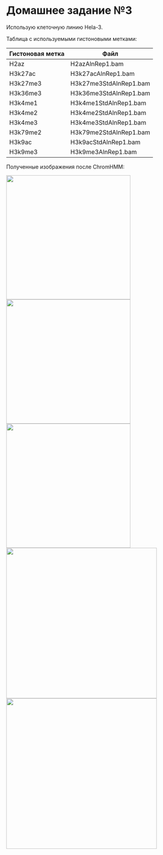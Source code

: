 # Домашнее задание №3


Использую клеточную линию Hela-3.

Таблица с используемыми гистоновыми метками:

| Гистоновая метка | Файл |
| ------- | ----------- |
| H2az | H2azAlnRep1.bam |
| H3k27ac | H3k27acAlnRep1.bam |
| H3k27me3 | H3k27me3StdAlnRep1.bam  |
| H3k36me3 | H3k36me3StdAlnRep1.bam  |
| H3k4me1 | H3k4me1StdAlnRep1.bam |
| H3k4me2 | H3k4me2StdAlnRep1.bam |
| H3k4me3 | H3k4me3StdAlnRep1.bam |
| H3k79me2 | H3k79me2StdAlnRep1.bam |
| H3k9ac | H3k9acStdAlnRep1.bam |
| H3k9me3 | H3k9me3AlnRep1.bam |

Полученные изображения после ChromHMM:


<p float="left">
  <img src="/ChromHMM\ Output/emissions_10.png" width="330" />
  <img src="/ChromHMM\ Output/transitions_10.png" width="330" />
  <img src="/ChromHMM\ Output/HeLa-S3_10_overlap.png" width="330" />
  <img src="/ChromHMM\ Output/HeLa-S3_10_10_RefSeqTSS_neighborhood.png" width="400" />
  <img src="/ChromHMM\ Output/HeLa-S3_10_10_RefSeqTES_neighborhood.png" width="400" />
</p>
